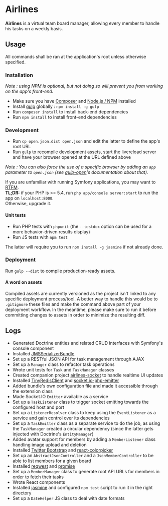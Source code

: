 # Airlines

**Airlines** is a virtual team board manager, allowing every member to handle his tasks on a weekly basis.

## Usage

All commands shall be ran at the application's root unless otherwise specified.

### Installation

*Note : using NPM is optional, but not doing so will prevent you from working on the app's front-end.*

- Make sure you have [Composer](https://getcomposer.org/download/) and [Node.js / NPM](https://docs.npmjs.com/getting-started/installing-node) installed
- Install [gulp](http://gulpjs.com/) globally : `npm install -g gulp`
- Run `composer install` to install back-end dependencies
- Run `npm install` to install front-end dependencies

### Development

- Run `cp open.json.dist open.json` and edit the latter to define the app's root URL
- Run `gulp` to recompile development assets, start the livereload server and have your browser opened at the URL defined above

*Note : You can also force the use of a specific browser by adding an `app` parameter to `open.json` (see [gulp-open](https://www.npmjs.com/package/gulp-open)'s documentation about that).*

If you are unfamiliar with running Symfony applications, you may want to [RTFM](http://symfony.com/doc/current/cookbook/configuration/web_server_configuration.html).  
**TL;DR:** if your PHP is >= 5.4, run `php app/console server:start` to run the app on `localhost:8000`.  
Otherwise, upgrade it.

#### Unit tests

- Run PHP tests with `phpunit` (the `--testdox` option can be used for a more behavior-driven results display)
- Run JS tests with `npm test`

The latter will require you to run `npm install -g jasmine` if not already done.

### Deployment

Run `gulp --dist` to compile production-ready assets.

#### A word on assets

Compiled assets are currently versioned as the project isn't linked to any specific deployment process/tool. A better way to handle this would be to `.gitignore` these files and make the command above part of your deployment workflow. In the meantime, please make sure to run it before committing changes to assets in order to minimize the resulting diff.

## Logs

- Generated Doctrine entities and related CRUD interfaces with Symfony's console component
- Installed [JMSSerializerBundle](https://github.com/schmittjoh/JMSSerializerBundle)
- Set up a RESTful JSON API for task management through AJAX
- Set up a `Manager` class to refactor task operations
- Wrote unit tests for `Task` and `TaskManager` classes
- Created companion project [airlines-socket](https://github.com/neemzy/airlines-socket) to handle realtime UI updates
- Installed [TinyRedisClient](https://github.com/ptrofimov/tinyredisclient) and [socket.io-php-emitter](https://github.com/rase-/socket.io-php-emitter)
- Added bundle's own configuration file and made it accessible through the extension class
- Made Socket.IO `Emitter` available as a service
- Set up a `TaskListener` class to trigger socket emitting towards the configured host and port
- Set up a `ListenerResolver` class to keep using the `EventListener` as a service and gain control over its dependencies
- Set up a `TaskEmitter` class as a separate service to do the job, as using the `TaskManager` created a circular dependency (since the latter gets injected with Doctrine's `EntityManager`)
- Added avatar support for members by adding a `MemberListener` class handling image upload and deletion
- Installed [Twitter Bootstrap](https://github.com/twbs/bootstrap) and [react-colorpicker](https://github.com/stayradiated/react-colorpicker)
- Set up an `AbstractJsonController` and a `JsonMemberController` to be able to list members for a given board
- Installed [reqwest](https://github.com/ded/reqwest) and [promise](https://github.com/then/promise)
- Set up a `MemberManager` class to generate root API URLs for members in order to fetch their tasks
- Wrote React components
- Installed [jasmine](https://github.com/jasmine/jasmine) and configured `npm test` script to run it in the right directory
- Set up a `DateHelper` JS class to deal with date formats

